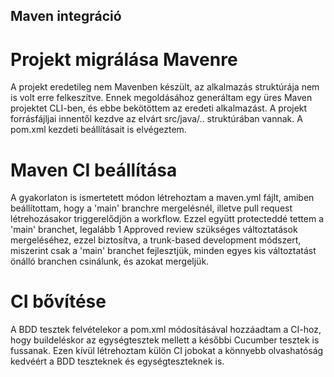 ## Maven integráció
# Projekt migrálása Mavenre
A projekt eredetileg nem Mavenben készült, az alkalmazás struktúrája nem 
is volt erre felkeszítve. Ennek megoldásához generáltam egy üres Maven projektet CLI-ben,
és ebbe bekötöttem az eredeti alkalmazást. 
A projekt forrásfájljai innentől kezdve az elvárt src/java/.. struktúrában vannak. 
A pom.xml kezdeti beállításait is elvégeztem. 

# Maven CI beállítása

A gyakorlaton is ismertetett módon létrehoztam a maven.yml fájlt, amiben beállítottam, hogy 
a 'main' branchre mergelésnél, illetve pull request létrehozásakor triggerelődjön a workflow.
Ezzel együtt protecteddé tettem a 'main' branchet, legalább 1 Approved review szükséges változtatások 
mergeléséhez, ezzel biztosítva, a trunk-based development módszert, miszerint csak a 'main' branchet fejlesztjük, minden egyes kis változtatást önálló branchen csinálunk, és azokat mergeljük.

# CI bővítése

A BDD tesztek felvételekor a pom.xml módosításával hozzáadtam a CI-hoz, hogy buildeléskor az egységtesztek mellett a későbbi Cucumber tesztek is fussanak. Ezen kívül létrehoztam külön CI jobokat
a könnyebb olvashatóság kedvéért a BDD teszteknek és egységteszteknek is.